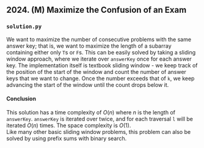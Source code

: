 ## 2024. (M) Maximize the Confusion of an Exam

### `solution.py`
We want to maximize the number of consecutive problems with the same answer key; that is, we want to maximize the length of a subarray containing either only `T`s or `F`s. This can be easily solved by taking a sliding window approach, where we iterate over `answerKey` once for each answer key. The implementation itself is textbook sliding window - we keep track of the position of the start of the window and count the number of answer keys that we want to change. Once the number exceeds that of `k`, we keep advancing the start of the window until the count drops below it.  

#### Conclusion
This solution has a time complexity of $O(n)$ where $n$ is the length of `answerKey`. `answerKey` is iterated over twice, and for each traversal `l` will be iterated $O(n)$ times. The space complexity is $O(1)$.  
Like many other basic sliding window problems, this problem can also be solved by using prefix sums with binary search.  

